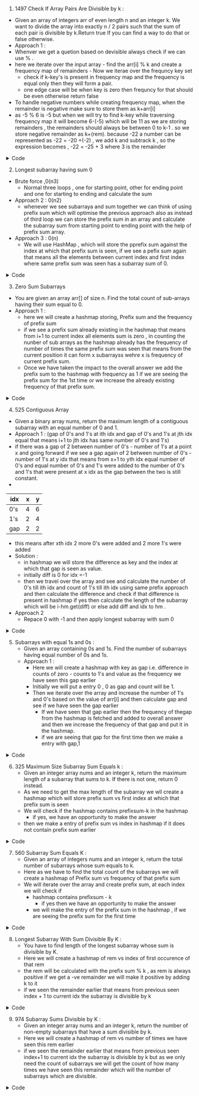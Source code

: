 1. 1497 Check If Array Pairs Are Divisible by k :
  - Given an array of integers arr of even length n and an integer k. We want to divide the array into exactly n / 2 pairs such that the sum of each pair is divisible by k.Return true If you can find a way to do that or false otherwise. 
  - Approach 1 : 
   - Whenver we get a quetion based on devisible always check if we can use % .
   - here we iterate over the input array 
    - find the arr[i] % k and create a frequency map of remainders
    - Now we iterae over the frequncy key set 
      - check if k-key's is present in frequency map and the frequency is equal only then they will form a pair.
      - one edge case will be when key is zero then frequncy for that should be even otherwise return false
   - To handle negative numbers while creating frequency map, when the remainder is negative make sure to store them as k+arr[i]
   - as -5 % 6 is -5 but when we will try to find k-key while traversing frequency map it will become 6-(-5) which will be 11 as we are storing remainders , the remainders should always be between 0 to k-1 . so we store negative remainder as k+(rem). because -22  a number can be represented as -22 = -20 +(-2) , we add k and subtrack k , so the expression becomes , -22 = -25 + 3 where 3 is the remainder
 
<details><summary>Code</summary>
<p>

```java
  class Solution {
    public boolean canArrange(int[] arr, int k) {
        
        HashMap<Integer,Integer> hm = new HashMap<>();
        
        for(int i = 0;i<arr.length;i++){
            int rem = arr[i] % k;
            if(rem <0)
                rem+=k;
            hm.put(rem,hm.getOrDefault(rem,0)+1);
        }
        
        for(int rem:hm.keySet()){
            if(rem == 0){
                if(hm.get(rem)%2!=0) return false;
                else
                    continue;
            }
            int f1 = hm.get(rem);
            int f2 = hm.getOrDefault(k-rem,-1);
            if(f1!=f2) return false;
        }
        return true;
    }
}
  
```
  
</p>
</details>  


2. Longest subarray having sum 0
  - Brute force ,0(n3)
    - Normal three loops , one for starting point, other for ending point and one for starting to ending and calculate the sum
  - Approach 2 : 0(n2)
    - whenever we see subarraya and sum together we can think of using prefix sum which will optimise the previous approach also as instead of third loop we can store the prefix sum in an array and calculate the subarray sum from starting point to ending point with the help of prefix sum array.
  - Approach 3 : 0(n)
    - We will use HashMap , which will store the pprefix sum against the index at which that prefix sum is seen, if we see a pefix sum again that means all the elements between current index and first index where same prefix sum was seen has a subarray sum of 0.



<details><summary>Code</summary>
<p>

```java
  
   int maxLen(int arr[], int n)
    {
        // Your code here
        HashMap<Integer,Integer> hm = new HashMap<>();
        int res = 0,ps=0;
        hm.put(0,-1);
        for(int i = 0;i<arr.length;i++){
            ps +=arr[i];
            if(hm.containsKey(ps)){
                res = Math.max(res,i-hm.get(ps));
            }else{
                hm.put(ps,i);    
            }
        }
        return res;
    }
                                                                   
    //Brute force
    int maxLen(int arr[], int n)
    {
        // Your code here
        int res=0;
        for(int i =0;i<arr.length;i++){
            
            for(int j= i;j<arr.length;j++){
                int subarraysum =0;
                for(int k=i;k<=j;k++){
                    subarraysum+=arr[k];
                   
                }
                 if(subarraysum == 0){
                        res = Math.max(res,j-i+1);
                    }
                
            }
        }
        return res;
    }                                                               
  
```
  
</p>
</details>  



3. Zero Sum Subarrays 
  - You are given an array arr[] of size n. Find the total count of sub-arrays having their sum equal to 0.
  - Approach 1 :
    - here we will create a hashmap storing, Prefix sum and the frequency of prefix sum
    - if we see a prefix sum already existing in the hashmap that means from i+1 to current index all elements sum is zero , in counting the nunber of sub arrays as the hashmap already has the frequency of number of times the same prefix sum was seen that means from the current position it can form x subarrayss wehre x is frequency of current prefix sum. 
    - Once we have taken the impact to the overall answer we add the prefix sum to the hashmap with frequency as 1 if we are seeing the prefix sum for the 1st time or we increase the already existing frequency of that prefix sum.
 

<details><summary>Code</summary>
<p>

```java
  
  public static int solution(int[] arr) {
		// write your code here
		HashMap<Integer,Integer>hm=new HashMap<>();
		hm.put(0,1);
		int ps = 0,ans=0;
		for(int i = 0;i<arr.length;i++){
		    ps+=arr[i];
		    if(hm.containsKey(ps)){
		        int freq = hm.get(ps);
		        ans+=freq;
		    }
		    hm.put(ps,hm.getOrDefault(ps,0)+1);
		}

		return ans;
	}

```
  
</p>
</details>  

4. 525 Contiguous Array
  - Given a binary array nums, return the maximum length of a contiguous subarray with an equal number of 0 and 1.
  - Approach 1 : (gap of 0's and 1's at ith idx and gap of 0's and 1's at jth idx equal that means i+1 to jth idx has same number of 0's and 1's)
  - if there was a gap of 2 between number of 0's - number of 1's at a point x and going forward if we see a gap again of 2 between number of 0's - number of 1's at y idx that means from x+1 to yth idx equal number of 0's and equal number of 0's and 1's were added to the number of 0's and 1's that were present at x idx as the gap between the two is still constant.
  -
| idx        | x| y  |
| ------------- |:-------------:| -----:|
| 0's|4|6|
|1's|2|4|
|gap|2|2|
  
  - this means after xth idx 2 more 0's were added and 2 more 1's were added
  - Solution : 
    - in hashmap we will store the difference as key and the index at which that gap is seen as value.
    - initially diff is 0 for idx =-1 
    - then we travel over the array and see and calculate the number of 0's till ith idx and count of 1's till ith idx using same prefix approach and then calculate the  difference and check if that difference is present in hashmap if yes then calculate the length of the subarray which will be i-hm.get(diff) or else add diff and idx to hm .
  - Approach 2
	- Repace 0 with -1 and then apply longest subarray with sum 0 
	


<details><summary>Code</summary>
<p>

```java
  
  class Solution {
    public int findMaxLength(int[] arr) {
        HashMap<Integer,Integer> hm = new HashMap<>();
        int res =0;
        hm.put(0,-1); //difference btw num 0's - num 1's at -1 idx
        int c0=0,c1=0,diff=0;
        for(int i = 0;i<arr.length;i++){
            if(arr[i] == 0){
                c0++;
                diff = c0-c1;
            }else{
                c1++;
                diff = c0-c1;
            }
            if(hm.containsKey(diff)){
                res = Math.max(res,i-hm.get(diff));
            }else{
                hm.put(diff,i);
            }
        }
        return res;
    }
}

```
  
</p>
</details>  

	

5. Subarrays with equal 1s and 0s :
    - Given an array containing 0s and 1s. Find the number of subarrays having equal number of 0s and 1s.
    - Approach 1 : 
        - Here we will create a hashmap with key as gap i.e. difference in counts of zero - counts to 1's and value as the frequency we have seen this gap earlier
        - Initially we will put a entry 0 , 0 as gap and count will be 1.
        - Then we iterate over the array and increase the number of 1's and 0's based on the value of arr[i] and then calculate gap and see if we have seen the gap earlier
            - If we have seen that gap earlier then the frequency of thegap from the hashmap is fetched and added to overall answer and then we increase the frequency of that gap and put it in the hashmap.
            - if we are seeing that gap for the first time then we make a entry with gap,1

<details><summary>Code</summary>
<p>

```java
  
class Solution
{
    //Function to count subarrays with 1s and 0s.
    static int countSubarrWithEqualZeroAndOne(int arr[], int n)
    {
        // add your code here
        HashMap<Integer,Integer>hm = new HashMap<>();
        hm.put(0,1);
        int c0=0,c1=0,ans=0;
        for(int i = 0;i<arr.length;i++){
            if(arr[i] == 0){
                c0++;
            }else{
                c1++;
            }
            int gap = c0-c1;
            if(hm.containsKey(gap)){
                ans+=hm.get(gap);
                hm.put(gap,hm.get(gap)+1);
            }else{
                hm.put(gap,1);
            }
        }

        return ans;
    }
}

```
  
</p>
</details>              



6. 325 Maximum Size Subarray Sum Equals k :
    - Given an integer array nums and an integer k, return the maximum length of a subarray that sums to k. If there is not one, return 0 instead.
    - As we need to get the max length of the subarray we wll create a hashmap which will store prefix sum vs first index at which that prefix sum is seen
    - We will check if the hashmap contains prefixsum-k in the hashmap 
        - if yes, we have an opportunity to make the answer
    - then we make a entry of prefix sum vs index in hashmap if it does not contain prefix sum earlier

<details><summary>Code</summary>
<p>

```java
  
class Solution {
    public int maxSubArrayLen(int[] nums, int k) {
        HashMap<Integer,Integer>hm = new HashMap<>();
        hm.put(0,-1);
        int ans=0,ps=0;
        for(int i = 0;i<nums.length;i++){
            ps+=nums[i];
            
            if(hm.containsKey(ps-k)){
                ans = Math.max(ans,i-hm.get(ps-k));
            }
            hm.put(ps,hm.getOrDefault(ps,i));
        }
        return ans;
    }
}

```
  
</p>
</details>   

7. 560 Subarray Sum Equals K :
    - Given an array of integers nums and an integer k, return the total number of subarrays whose sum equals to k.
    - Here as we have to find the total count of the subarrays we will create a hashmap of Prefix sum vs frequency of that prefix sum
    - We will iterate over the array and create prefix sum, at each index we will check if 
        - hashmap contains prefixsum - k 
            - if yes then we have an opportunity to make the answer
        - we will make the entry of the prefix sum in the hashmap , if we are seeing the prefix sum for the first time

<details><summary>Code</summary>
<p>

```java

 class Solution {
    public int subarraySum(int[] nums, int k) {
        HashMap<Integer,Integer>hm = new HashMap<>();
        hm.put(0,1);
        int ps = 0,ans=0;
        for(int i = 0;i<nums.length;i++){
            ps+=nums[i];
            if(hm.containsKey(ps-k)){
                ans+=hm.get(ps-k);
            }
            hm.put(ps,hm.getOrDefault(ps,0)+1);
        }
        return ans;
    }
}

```
  
</p>
</details>   


8. Longest Subarray With Sum Divisible By K :
    - You have to find length of the longest subarray whose sum is divisible by K.
    - Here we will create a hashmap of rem vs index of first occurence of that rem
    - the rem will be calculated with the prefix sum % k , as rem is always positive if we get a -ve remainder we will make it positive by adding k to it
    - if we seen the remainder earlier that means from previous seen index + 1 to current idx the subarray is divisible by k 


<details><summary>Code</summary>
<p>

```java
 public static int solution(int[] arr, int k) {
        // write your code here
        HashMap<Integer,Integer> hm = new HashMap<>();
        hm.put(0,-1);
        int ans = 0,ps=0;
        for(int i = 0;i<arr.length;i++){
            ps+=arr[i];
            int rem = ps%k;
            if(rem<0){
                rem+=k;
            }
            
            if(hm.containsKey(rem)){
                ans = Math.max(ans,i-hm.get(rem));
            }
            hm.put(rem,hm.getOrDefault(rem,i));
        }

        return ans;
    }
    

```
  
</p>
</details>   

9. 974 Subarray Sums Divisible by K :
    - Given an integer array nums and an integer k, return the number of non-empty subarrays that have a sum divisible by k.  
    - Here we will create a hashmap of rem vs number of times we have seen this rem earlier
    - if we seen the remainder earlier that means from previous seen index+1 to current idx the subarray is divisible by k but as we only need the count of subarrays we will get the count of how many times we have seen this remainder which will the number of subarrays which are divisible. 


<details><summary>Code</summary>
<p>


```java

class Solution {
    public int subarraysDivByK(int[] arr, int k) {
        HashMap<Integer,Integer>hm = new HashMap<>();
        int ps =0,ans=0;
        hm.put(0,1);
        for(int i =0;i<arr.length;i++){
            ps+=arr[i];
            int rem = ps%k;
            if(rem<0)
                rem+=k;
            if(hm.containsKey(rem)){
                ans +=hm.get(rem);
            }
            hm.put(rem,hm.getOrDefault(rem,0)+1);
        }
        return ans;
    }
}

```
  
</p>
</details>   
